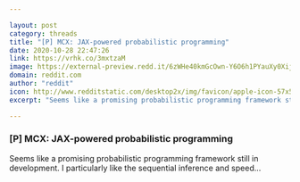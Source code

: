 ```yaml
---

layout: post
category: threads
title: "[P] MCX: JAX-powered probabilistic programming"
date: 2020-10-28 22:47:26
link: https://vrhk.co/3mxtzaM
image: https://external-preview.redd.it/6zWHe40kmGcOwn-Y6O6h1PYauXy0XijTYCxCXHpoTSo.jpg?width=400&height=209.42408377&auto=webp&crop=400:209.42408377,smart&s=2f15cb865a06ce427e65148d1f67f6e2b714332d
domain: reddit.com
author: "reddit"
icon: http://www.redditstatic.com/desktop2x/img/favicon/apple-icon-57x57.png
excerpt: "Seems like a promising probabilistic programming framework still in development. I particularly like the sequential inference and speed..."

---
```


### [P] MCX: JAX-powered probabilistic programming

Seems like a promising probabilistic programming framework still in development. I particularly like the sequential inference and speed...